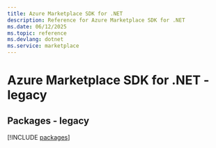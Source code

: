 ```yaml
---
title: Azure Marketplace SDK for .NET
description: Reference for Azure Marketplace SDK for .NET
ms.date: 06/12/2025
ms.topic: reference
ms.devlang: dotnet
ms.service: marketplace
---
```

# Azure Marketplace SDK for .NET - legacy
## Packages - legacy
[!INCLUDE [packages](marketplace-index.md)]